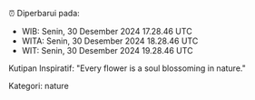 ⏰ Diperbarui pada:
- WIB: Senin, 30 Desember 2024 17.28.46 UTC
- WITA: Senin, 30 Desember 2024 18.28.46 UTC
- WIT: Senin, 30 Desember 2024 19.28.46 UTC

Kutipan Inspiratif:
"Every flower is a soul blossoming in nature."


Kategori: nature

